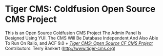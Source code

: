 # Tiger CMS: Coldfusion Open Source CMS Project

This is an Open Source Coldfusion CMS Project
The Admin Panel Is Designed Using YUI.
The CMS Will Be Database Independent,And Also Able To Run On
Railo, and ACF 9.0 +
[*Tiger CMS: Open Source CF CMS Project*](http://www.tiger-cms.org)
Contributors: Terry Bankert (http://www.tiger-cms.org)
